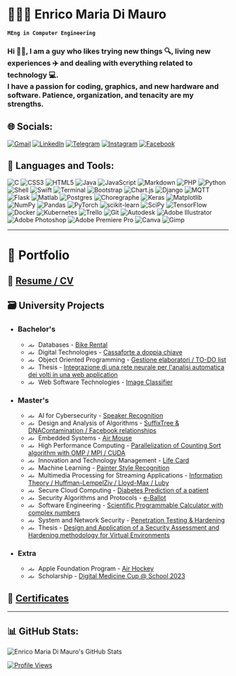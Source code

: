 # 👨🏼‍💻 Enrico Maria Di Mauro

**`MEng in Computer Engineering`**

### Hi 👋🏼, I am a guy who likes trying new things 🔍, living new experiences ✈️ and dealing with everything related to technology 💻. <br> I have a passion for coding, graphics, and new hardware and software. Patience, organization, and tenacity are my strengths.

## 🌐 Socials:

[![Gmail](https://img.shields.io/badge/Gmail-%23EA4335.svg?logo=gmail&logoColor=white)](mailto:enricomdm@gmail.com)
[![LinkedIn](https://img.shields.io/badge/LinkedIn-%230077B5.svg?logo=linkedin&logoColor=white)](https://linkedin.com/in/emdm00)
[![Telegram](https://img.shields.io/badge/Telegram-%2326A5E4.svg?logo=telegram&logoColor=white)](https://t.me/enri_dima)
[![Instagram](https://img.shields.io/badge/Instagram-%23E4405F.svg?logo=Instagram&logoColor=white)](https://instagram.com/_enri.dima_)
[![Facebook](https://img.shields.io/badge/Facebook-%231877F2.svg?logo=Facebook&logoColor=white)](https://facebook.com/enri.dima)

## 🧰 Languages and Tools:

![C](https://img.shields.io/badge/C-%23A8B9CC.svg?style=flat&logo=c&logoColor=grey)
![CSS3](https://img.shields.io/badge/CSS3-%231572B6.svg?style=flat&logo=css3&logoColor=white)
![HTML5](https://img.shields.io/badge/HTML5-%23E34F26.svg?style=flat&logo=html5&logoColor=white)
![Java](https://img.shields.io/badge/Java-%23437291.svg?style=flat&logo=openjdk&logoColor=white)
![JavaScript](https://img.shields.io/badge/JavaScript-%23F7DF1E.svg?style=flat&logo=javascript&logoColor=grey)
![Markdown](https://img.shields.io/badge/Markdown-%23000000.svg?style=flat&logo=markdown&logoColor=white)
![PHP](https://img.shields.io/badge/PHP-%23777BB4.svg?style=flat&logo=php&logoColor=white)
![Python](https://img.shields.io/badge/Python-%233776AB?style=flat&logo=python&logoColor=white)
![Shell](https://img.shields.io/badge/Shell-%234EAA25.svg?style=flat&logo=gnu-bash&logoColor=white)
![Swift](https://img.shields.io/badge/Swift-%23F05138?style=flat&logo=swift&logoColor=white)
![Terminal](https://img.shields.io/badge/Terminal-%234D4D4D.svg?style=flat&logo=windows-terminal&logoColor=white)
![Bootstrap](https://img.shields.io/badge/Bootstrap-%237952B3.svg?style=flat&logo=bootstrap&logoColor=white)
![Chart.js](https://img.shields.io/badge/Chart.js-%23FF6384.svg?style=flat&logo=chart.js&logoColor=white)
![Django](https://img.shields.io/badge/Django-%23092E20.svg?style=flat&logo=django&logoColor=white)
![MQTT](https://img.shields.io/badge/MQTT-%23660066.svg?style=mqtt&logo=mqtt&logoColor=white)
![Flask](https://img.shields.io/badge/Flask-%23000000.svg?style=flat&logo=flask&logoColor=white)
![Matlab](https://img.shields.io/badge/Matlab-%23FFFFFF.svg?style=flat)
![Postgres](https://img.shields.io/badge/Postgres-%234169E1.svg?style=flat&logo=postgresql&logoColor=white)
![Choregraphe](https://img.shields.io/badge/Choregraphe-%23FFFFFF.svg?style=flat)
![Keras](https://img.shields.io/badge/Keras-%23D00000.svg?style=flat&logo=Keras&logoColor=white)
![Matplotlib](https://img.shields.io/badge/Matplotlib-%23ffffff.svg?style=flat)
![NumPy](https://img.shields.io/badge/Numpy-%23013243.svg?style=flat&logo=numpy&logoColor=white)
![Pandas](https://img.shields.io/badge/Pandas-%23150458.svg?style=flat&logo=pandas&logoColor=white)
![PyTorch](https://img.shields.io/badge/PyTorch-%23EE4C2C.svg?style=flat&logo=PyTorch&logoColor=white)
![scikit-learn](https://img.shields.io/badge/scikit--learn-%23F7931E.svg?style=flat&logo=scikit-learn&logoColor=white)
![SciPy](https://img.shields.io/badge/SciPy-%238CAAE6.svg?style=flat&logo=scipy&logoColor=white)
![TensorFlow](https://img.shields.io/badge/TensorFlow-%23FF6F00.svg?style=flat&logo=TensorFlow&logoColor=white)
![Docker](https://img.shields.io/badge/Docker-%232496ED.svg?style=flat&logo=docker&logoColor=white)
![Kubernetes](https://img.shields.io/badge/Kubernetes-%23326ce5.svg?style=flat&logo=kubernetes&logoColor=white)
![Trello](https://img.shields.io/badge/Trello-%230052CC.svg?style=flat&logo=Trello&logoColor=white)
![Git](https://img.shields.io/badge/Git-%23F05032.svg?style=flat&logo=Git&logoColor=white)
![Autodesk](https://img.shields.io/badge/Autodesk-%23000000.svg?style=flat&logo=autodesk&logoColor=white)
![Adobe Illustrator](https://img.shields.io/badge/Adobe%20Illustrator-%23FF9A00.svg?style=flat&logo=adobe%20illustrator&logoColor=white)
![Adobe Photoshop](https://img.shields.io/badge/Adobe%20Photoshop-%2331A8FF.svg?style=flat&logo=adobe%20photoshop&logoColor=white)
![Adobe Premiere Pro](https://img.shields.io/badge/Adobe%20Premiere%20Pro-%239999FF.svg?style=flat&logo=Adobe%20Premiere%20Pro&logoColor=white)
![Canva](https://img.shields.io/badge/Canva-%2300C4CC.svg?style=flat&logo=Canva&logoColor=white)
![Gimp](https://img.shields.io/badge/Gimp-%235C5543?style=flat&logo=gimp&logoColor=FFFFFF)

---

# 📒 Portfolio

## 📄 [Resume / CV](https://github.com/emdm00/Certificates/blob/main/Resume_CV_ENG.pdf)

## 🗃️ University Projects

* ### Bachelor's

    * <img src="https://www.worldometers.info/img/flags/it-flag.gif" alt="drawing" width="15" height="10"/>&nbsp; Databases - [Bike Rental](https://github.com/emdm00/Bike_Rental) 
    * <img src="https://www.worldometers.info/img/flags/it-flag.gif" alt="drawing" width="15" height="10"/>&nbsp; Digital Technologies - [Cassaforte a doppia chiave](https://github.com/emdm00/Cassaforte_a_doppia_chiave)
    * <img src="https://www.worldometers.info/img/flags/it-flag.gif" alt="drawing" width="15" height="10"/>&nbsp; Object Oriented Programming - [Gestione elaboratori / TO-DO list](https://github.com/emdm00/Gestione_elaboratori_TO-DO_list)
    * <img src="https://www.worldometers.info/img/flags/it-flag.gif" alt="drawing" width="15" height="10"/>&nbsp; Thesis - [Integrazione di una rete neurale per l'analisi automatica dei volti in una web application](https://github.com/emdm00/Integrazione_di_una_rete_neurale_per_l_analisi_automatica_dei_volti_in_una_web_application)
    * <img src="https://www.worldometers.info/img/flags/it-flag.gif" alt="drawing" width="15" height="10"/>&nbsp; Web Software Technologies - [Image Classifier](https://github.com/emdm00/Image_Classifier)

* ### Master's

    * <img src="https://www.worldometers.info/img/flags/it-flag.gif" alt="drawing" width="15" height="10"/>&nbsp; AI for Cybersecurity - [Speaker Recognition](https://github.com/emdm00/Speaker_Recognition)
    * <img src="https://www.worldometers.info/img/flags/uk-flag.gif" alt="drawing" width="15" height="10"/>&nbsp; Design and Analysis of Algorithms - [SuffixTree & DNAContamination / Facebook relationships](https://github.com/emdm00/SuffixTree_and_DNAContamination_Facebook_relationships)
    * <img src="https://www.worldometers.info/img/flags/it-flag.gif" alt="drawing" width="15" height="10"/>&nbsp; Embedded Systems - [Air Mouse](https://github.com/emdm00/Air_Mouse)
    * <img src="https://www.worldometers.info/img/flags/uk-flag.gif" alt="drawing" width="15" height="10"/>&nbsp; High Performance Computing - [Parallelization of Counting Sort algorithm with OMP / MPI / CUDA](https://github.com/emdm00/Parallelization_of_Counting_Sort_algorithm_with_OMP_MPI_CUDA)
    * <img src="https://www.worldometers.info/img/flags/it-flag.gif" alt="drawing" width="15" height="10"/>&nbsp; Innovation and Technology Management - [Life Card](https://github.com/emdm00/Life_Card)
    * <img src="https://www.worldometers.info/img/flags/uk-flag.gif" alt="drawing" width="15" height="10"/>&nbsp; Machine Learning - [Painter Style Recognition](https://github.com/emdm00/Painter_Style_Recognition)
    * <img src="https://www.worldometers.info/img/flags/uk-flag.gif" alt="drawing" width="15" height="10"/>&nbsp; Multimedia Processing for Streaming Applications - [Information Theory / Huffman-LempelZiv / Lloyd-Max / Luby](https://github.com/emdm00/Information_Theory_Huffman-LempelZiv_Lloyd-Max_Luby)
    * <img src="https://www.worldometers.info/img/flags/uk-flag.gif" alt="drawing" width="15" height="10"/>&nbsp; Secure Cloud Computing - [Diabetes Prediction of a patient](https://github.com/emdm00/Diabetes_Prediction_of_a_patient)
    * <img src="https://www.worldometers.info/img/flags/it-flag.gif" alt="drawing" width="15" height="10"/>&nbsp; Security Algorithms and Protocols - [e-Ballot](https://github.com/emdm00/e-Ballot)
    * <img src="https://www.worldometers.info/img/flags/it-flag.gif" alt="drawing" width="15" height="10"/>&nbsp; Software Engineering - [Scientific Programmable Calculator with complex numbers](https://github.com/emdm00/Scientific_Programmable_Calculator_with_complex_numbers)
    * <img src="https://www.worldometers.info/img/flags/it-flag.gif" alt="drawing" width="15" height="10"/>&nbsp; System and Network Security - [Penetration Testing & Hardening](https://github.com/emdm00/Penetration_Testing_and_Hardening)
    * <img src="https://www.worldometers.info/img/flags/uk-flag.gif" alt="drawing" width="15" height="10"/>&nbsp; Thesis - [Design and Application of a Security Assessment and Hardening methodology for Virtual Environments](https://github.com/emdm00/Design_and_Application_of_a_Security_Assessment_and_Hardening_methodology_for_Virtual_Environments)

* ### Extra

    * <img src="https://www.worldometers.info/img/flags/uk-flag.gif" alt="drawing" width="15" height="10"/>&nbsp; Apple Foundation Program - [Air Hockey](https://github.com/emdm00/Air_Hockey)
    * <img src="https://www.worldometers.info/img/flags/it-flag.gif" alt="drawing" width="15" height="10"/>&nbsp; Scholarship - [Digital Medicine Cup @ School 2023](https://github.com/emdm00/Digital_Medicine_Cup_at_School_2023)

## 📜 [Certificates](https://github.com/emdm00/Certificates)

---

## 📊 GitHub Stats:

![Enrico Maria Di Mauro's GitHub Stats](https://github-readme-stats.vercel.app/api?username=emdm00&show_icons=true&theme=onedark)

[![Profile Views](https://visitcount.itsvg.in/api?id=emdm00&icon=0&color=4&pretty=true)](https://visitcount.itsvg.in)
